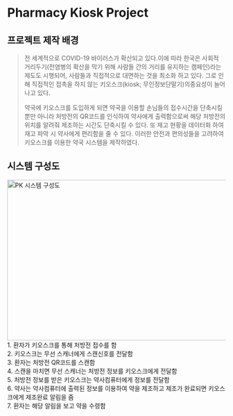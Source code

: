 # Pharmacy Kiosk Project
## 프로젝트 제작 배경
> 전 세계적으로 COVID-19 바이러스가 확산되고 있다.이에 따라 한국은 사회적 거리두기(전염병의 확산을 막기 위해 사람들 간의 거리를 유지하는 캠페인)라는 제도도 시행되어, 
 사람들과 직접적으로 대면하는 것을 최소화 하고 있다. 그로 인해 직접적인 접촉을 하지 않는 키오스크(kiosk; 무인정보단말기)의중요성이 늘어나고 있다. 
> 
> 약국에 키오스크를 도입하게 되면 약국을 이용할 손님들의 접수시간을 단축시킬 뿐만 아니라 처방전의 QR코드를 인식하여 약사에게 출력함으로써 해당 처방전의 위치를 알려줘 제조하는 시간도 단축시킬 수 있다. 또 재고 현황을 데이터화 하여 재고 파악 시 약사에게 편리함을 줄 수 있다. 이러한 안전과 편의성들을 고려하여 키오스크를 이용한 약국 시스템을 제작하였다. 

## 시스템 구성도
<img width="700" height = "370" alt="PK 시스템 구성도" src="https://user-images.githubusercontent.com/78644129/107510816-f1022880-6be7-11eb-90a5-fb30d107a494.PNG">
1. 환자가 키오스크를 통해 처방전 접수를 함<br/>
2. 키오스크는 무선 스캐너에게 스캔신호를 전달함<br/>
3. 환자는 처방전 QR코드를 스캔함<br/>
4. 스캔을 마치면 무선 스캐너는 처방전 정보를 키오스크에게 전달함<br/> 
5. 처방전 정보를 받은 키오스크는 약사컴퓨터에게 정보를 전달함<br/>
6. 약사는 약사컴퓨터에 출력된 정보를 이용하여 약을 제조하고 제조가 완료되면 키오스크에게 제조완료 알림을 줌<br/>
7. 환자는 해당 알림을 보고 약을 수령함<br/>
